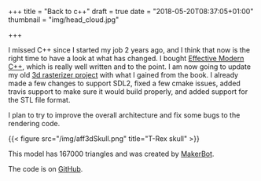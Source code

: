 +++
title = "Back to c++"
draft = true
date = "2018-05-20T08:37:05+01:00"
thumbnail = "img/head_cloud.jpg"

+++

I missed C++ since I started my job 2 years ago, and I think that now is the
right time to have a look at what has changed. I bought [Effective Modern
C++](http://shop.oreilly.com/product/0636920033707.do), which is really well
written and to the point. I am now going to update my old [3d rasterizer
project](https://github.com/blizarre/aff3d) with what I gained from the book. I
already made a few changes to support SDL2, fixed a few cmake issues, added
travis support to make sure it would build properly, and added support for the
STL file format.

I plan to try to improve the overall architecture and fix some bugs to the rendering code. 

{{< figure src="/img/aff3dSkull.png" title="T-Rex skull" >}}

This model has 167000 triangles and was created by [MakerBot](https://www.thingiverse.com/thing:308335).

The code is on [GitHub](https://github.com/blizarre/aff3d).